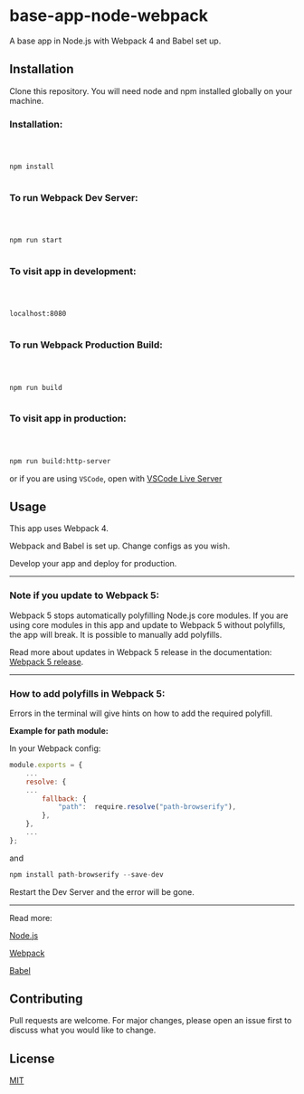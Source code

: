 # base-app-node-webpack

A base app in Node.js with Webpack 4 and Babel set up.

## Installation

Clone this repository. You will need node and npm installed globally on your machine.

### Installation:

```bash



npm install



```

### To run Webpack Dev Server:

```bash



npm run start



```

### To visit app in development:

```bash



localhost:8080



```

### To run Webpack Production Build:

```bash



npm run build



```

### To visit app in production:

```bash



npm run build:http-server


```

or if you are using `VSCode`, open with [VSCode Live Server](https://marketplace.visualstudio.com/items?itemName=ritwickdey.LiveServer)

## Usage

This app uses Webpack 4.

Webpack and Babel is set up. Change configs as you wish.

Develop your app and deploy for production.

---

### Note if you update to Webpack 5:

Webpack 5 stops automatically polyfilling Node.js core modules. If you are using core modules in this app and update to Webpack 5 without polyfills, the app will break. It is possible to manually add polyfills.

Read more about updates in Webpack 5 release in the documentation: [Webpack 5 release](https://webpack.js.org/blog/2020-10-10-webpack-5-release/).

---

### How to add polyfills in Webpack 5:

Errors in the terminal will give hints on how to add the required polyfill.

**Example for path module:**

In your Webpack config:

```javascript
module.exports = {
	...
	resolve: {
	...
		fallback: {
			"path":  require.resolve("path-browserify"),
		},
	},
	...
};
```

and

```javascript
npm install path-browserify --save-dev
```

Restart the Dev Server and the error will be gone.

---

Read more:

[Node.js](https://nodejs.org/en/)

[Webpack](https://webpack.js.org/)

[Babel](https://babeljs.io/)

## Contributing

Pull requests are welcome. For major changes, please open an issue first to discuss what you would like to change.

## License

[MIT](https://choosealicense.com/licenses/mit/)

